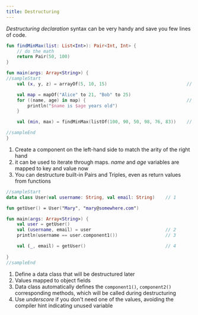 ```yaml
---
title: Destructuring
---
```


_Destructuring declaration_ syntax can be very handy and save you few lines of code.

<div class="sample" markdown="1">

```kotlin
fun findMinMax(list: List<Int>): Pair<Int, Int> { 
    // do the math
    return Pair(50, 100) 
}

fun main(args: Array<String>) {
//sampleStart
    val (x, y, z) = arrayOf(5, 10, 15)                              // 1

    val map = mapOf("Alice" to 21, "Bob" to 25)
    for ((name, age) in map) {                                      // 2
        println("$name is $age years old")          
    }

    val (min, max) = findMinMax(listOf(100, 90, 50, 98, 76, 83))    // 3

//sampleEnd
}
```

</div>

1. Create a component on the left-hand side to match the arity of the right hand
2. it can be used to iterate through maps. _name_ and _age_ variables are mapped to key and value now
3. You can destructure built-in Pairs and Triples, even as return values from functions

<div class="sample" markdown="1">

```kotlin
//sampleStart
data class User(val username: String, val email: String)    // 1

fun getUser() = User("Mary", "mary@somewhere.com")

fun main(args: Array<String>) {
    val user = getUser()
    val (username, email) = user                            // 2
    println(username == user.component1())                  // 3

    val (_, email) = getUser()                              // 4
    
}
//sampleEnd
```

</div>

1. Define a data class that will be destructured later
2. Values mapped to object fields
3. Data class automatically defines the `component1()`, `component2()` corresponding methods, which will be called during destructuring
4. Use _underscore_ if you don't need one of the values, avoiding the compiler hint indicating unused variable    

    
    